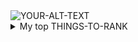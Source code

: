 <picture>
 <source media="(prefers-color-scheme: dark)" srcset="https://e0.pxfuel.com/wallpapers/671/413/desktop-wallpaper-macos-monterey-variations-in-light-and-dark-mode.jpg">
 <source media="(prefers-color-scheme: light)" srcset="https://th.bing.com/th/id/OIP._ZkTrigXcg8DVTs5Mwnr4QHaHa?w=6016&h=6016&rs=1&pid=ImgDetMain">
 <img alt="YOUR-ALT-TEXT" src="https://consideringapple.com/wp-content/uploads/2021/07/macOS-Monterey-Wallpaper-1320x1320.jpg">
</picture>


<details>
<summary>My top THINGS-TO-RANK</summary>

| Rank | THING-TO-RANK |
|-----:|---------------|
|     1|               |
|     2|               |
|     3|               |


</details>


